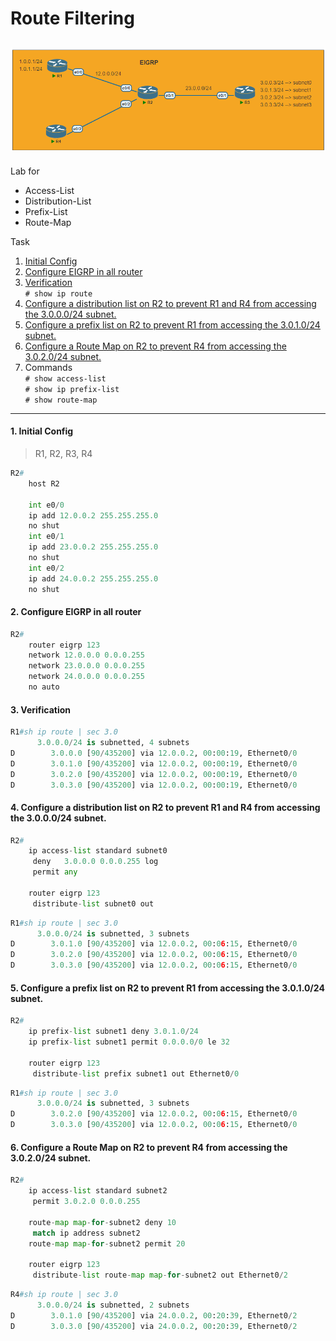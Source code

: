# Route Filtering
![](./images/topology.png "Route Filtering")
---
Lab for
- Access-List
- Distribution-List
- Prefix-List
- Route-Map

Task
1. [Initial Config](#1-initial-config)
2. [Configure EIGRP in all router](#2-configure-eigrp-in-all-router)
3. [Verification](#3-verification) <br>
    `# show ip route`
4. [Configure a distribution list on R2 to prevent R1 and R4 from accessing the 3.0.0.0/24 subnet.](#4-configure-a-distribution-list-on-r2-to-prevent-r1-and-r4-from-accessing-the-300024-subnet)
5. [Configure a prefix list on R2 to prevent R1 from accessing the 3.0.1.0/24 subnet.](#5-configure-a-prefix-list-on-r2-to-prevent-r1-from-accessing-the-301024-subnet)
6. [Configure a Route Map on R2 to prevent R4 from accessing the 3.0.2.0/24 subnet.](#6-configure-a-route-map-on-r2-to-prevent-r4-from-accessing-the-302024-subnet)
7. Commands <br>
  `# show access-list` <br>
  `# show ip prefix-list`  <br>
  `# show route-map`
---
#### 1. Initial Config
> R1, R2, R3, R4
```py
R2#
    host R2
    
    int e0/0
    ip add 12.0.0.2 255.255.255.0
    no shut
    int e0/1
    ip add 23.0.0.2 255.255.255.0
    no shut
    int e0/2
    ip add 24.0.0.2 255.255.255.0
    no shut
```
#### 2. Configure EIGRP in all router
```py
R2#
    router eigrp 123
    network 12.0.0.0 0.0.0.255
    network 23.0.0.0 0.0.0.255
    network 24.0.0.0 0.0.0.255
    no auto
```
#### 3. Verification
```py
R1#sh ip route | sec 3.0
      3.0.0.0/24 is subnetted, 4 subnets
D        3.0.0.0 [90/435200] via 12.0.0.2, 00:00:19, Ethernet0/0
D        3.0.1.0 [90/435200] via 12.0.0.2, 00:00:19, Ethernet0/0
D        3.0.2.0 [90/435200] via 12.0.0.2, 00:00:19, Ethernet0/0
D        3.0.3.0 [90/435200] via 12.0.0.2, 00:00:19, Ethernet0/0
```
#### 4. Configure a distribution list on R2 to prevent R1 and R4 from accessing the 3.0.0.0/24 subnet.
```py
R2#
    ip access-list standard subnet0
     deny   3.0.0.0 0.0.0.255 log
     permit any
     
    router eigrp 123
     distribute-list subnet0 out
```
```py
R1#sh ip route | sec 3.0
      3.0.0.0/24 is subnetted, 3 subnets
D        3.0.1.0 [90/435200] via 12.0.0.2, 00:06:15, Ethernet0/0
D        3.0.2.0 [90/435200] via 12.0.0.2, 00:06:15, Ethernet0/0
D        3.0.3.0 [90/435200] via 12.0.0.2, 00:06:15, Ethernet0/0
```
#### 5. Configure a prefix list on R2 to prevent R1 from accessing the 3.0.1.0/24 subnet.
```py
R2#
    ip prefix-list subnet1 deny 3.0.1.0/24
    ip prefix-list subnet1 permit 0.0.0.0/0 le 32
    
    router eigrp 123
     distribute-list prefix subnet1 out Ethernet0/0
```
```py
R1#sh ip route | sec 3.0
      3.0.0.0/24 is subnetted, 3 subnets
D        3.0.2.0 [90/435200] via 12.0.0.2, 00:06:15, Ethernet0/0
D        3.0.3.0 [90/435200] via 12.0.0.2, 00:06:15, Ethernet0/0
```
#### 6. Configure a Route Map on R2 to prevent R4 from accessing the 3.0.2.0/24 subnet.
```py
R2#
    ip access-list standard subnet2
     permit 3.0.2.0 0.0.0.255
    
    route-map map-for-subnet2 deny 10
     match ip address subnet2
    route-map map-for-subnet2 permit 20
    
    router eigrp 123
     distribute-list route-map map-for-subnet2 out Ethernet0/2
```
```py
R4#sh ip route | sec 3.0
      3.0.0.0/24 is subnetted, 2 subnets
D        3.0.1.0 [90/435200] via 24.0.0.2, 00:20:39, Ethernet0/2
D        3.0.3.0 [90/435200] via 24.0.0.2, 00:20:39, Ethernet0/2
```
